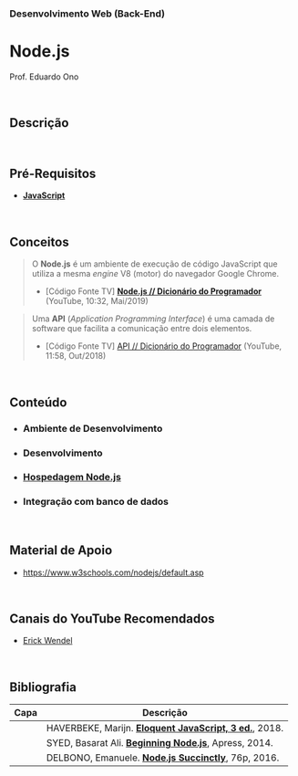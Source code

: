 ### Desenvolvimento Web (Back-End)

# Node.js

Prof. Eduardo Ono

<br>

## Descrição

<br>

## Pré-Requisitos

  * [**JavaScript**](https://github.com/eduardo-ono/desenvolvimento-web/)

<br>

## Conceitos

> O **Node.js** é um ambiente de execução de código JavaScript que utiliza a mesma _engine_ V8 (motor) do navegador Google Chrome.
> * [Código Fonte TV] [**Node.js // Dicionário do Programador**](https://www.youtube.com/watch?v=vYekSMBCCiM) (YouTube, 10:32, Mai/2019)

> Uma **API** (_Application Programming Interface_) é uma camada de software que facilita a comunicação entre dois elementos.
> * [Código Fonte TV] [API // Dicionário do Programador](https://www.youtube.com/watch?v=vGuqKIRWosk) (YouTube, 11:58, Out/2018)

<br>

## Conteúdo

  * ### Ambiente de Desenvolvimento
  * ### Desenvolvimento
  * ### [Hospedagem Node.js](./hospedagem.md)
  * ### Integração com banco de dados

<br>

## Material de Apoio

* https://www.w3schools.com/nodejs/default.asp

<br>

## Canais do YouTube Recomendados

* [Erick Wendel](https://www.youtube.com/c/ErickWendelTreinamentos/videos)

<br>

## Bibliografia

| Capa | Descrição |
| :-:  | --- |
| | HAVERBEKE, Marijn. [**Eloquent JavaScript, 3 ed.**](https://archive.org/details/2018eloquentjavascript), 2018.
| | SYED, Basarat Ali. [**Beginning Node.js**](https://archive.org/details/beginning-nodejs-apress-2014), Apress, 2014.
| | DELBONO, Emanuele. [**Node.js Succinctly**](https://www.syncfusion.com/ebooks/nodejs), 76p, 2016.

<br>
